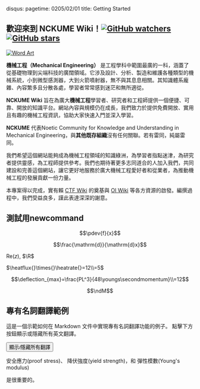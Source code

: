 disqus:
pagetime: 0205/02/01
title: Getting Started

## 歡迎來到 **NCKUME Wiki**！[![GitHub watchers](https://img.shields.io/github/watchers/NCKUME-wiki/NCKUME-wiki.svg?style=social&label=Watch)](https://github.com/NCKUME-wiki/NCKUME-wiki)  [![GitHub stars](https://img.shields.io/github/stars/NCKUME-wiki/NCKUME-wiki.svg?style=social&label=Stars)](https://github.com/NCKUME-wiki/NCKUME-wiki)

[![Word Art](images/wordArt.webp)](https://github.com/OI-wiki/OI-wiki)

**機械工程（Mechanical Engineering）** 是工程學科中範圍最廣的一科，涵蓋了從基礎物理到尖端科技的廣闊領域。它涉及設計、分析、製造和維護各種類型的機械系統，小到微型感測器，大到火箭噴射器，無不與其息息相關。其知識體系龐雜、內容繁多且分散各處，學習者常常感到迷茫和無所適從。

**NCKUME Wiki** 旨在為廣大**機械工程**學習者、研究者和工程師提供一個便捷、可靠、開放的知識平台。網站內容與規模仍在成長，我們致力於提供免費開放、實用且有趣的機械工程資訊，協助大家快速入門並深入學習。

**NCKUME** 代表Noetic Community for Knowledge and Understanding in Mechanical Engineering，與**其他既存組織**沒有任何關聯。若有雷同，純屬雷同。

我們希望這個網站能夠成為機械工程領域的知識綠洲，為學習者指點迷津，為研究者提供靈感，為工程師提供參考。我們也期待著更多志同道合的人加入我們，共同建設和完善這個網站，讓它更好地服務於廣大機械工程愛好者和從業者，為推動機械工程的發展貢獻一份力量。

本專案得以完成，實有賴 [CTF Wiki](https://ctf-wiki.org/) 的奠基與 [OI Wiki](https://OI-wiki.org/) 等各方資源的啟發。編撰過程中，我們受益良多，謹此表達深深的謝意。

## 測試用newcommand

<span class="newcommand_math"></span>

$$\pdev{f}{x}$$

$$\frac{\mathrm{d}}{\mathrm{d}x}$$

$\mathrm{Re}(z)$,  $\R$ 

$\heatflux{}\times{}\heatrate{}=12\\=5$

$$\deflection_{max}=\frac{PL^3}{48\youngs\secondmomentum}\\=12$$

$$\ndM$$

## 專有名詞翻譯範例

這是一個示範如何在 Markdown 文件中實現專有名詞翻譯功能的例子。
點擊下方按鈕顯示或隱藏所有英文翻譯。

<button onclick="toggleAllTranslations()">顯示/隱藏所有翻譯</button>

  <p>
    <span class="term">安全應力</span><span class="translation">(proof stress)</span>、
    <span class="term">降伏強度</span><span class="translation">(yield strength)</span>，和
    <span class="term">彈性模數</span><span class="translation">(Young's modulus)</span>
  </p>

  <p>是很重要的。</p>

<script>
  // #758
  // document.getElementsByClassName('md-nav__title')[1].click()
</script>

